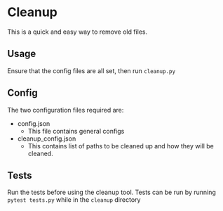# Cleanup

This is a quick and easy way to remove old files.

## Usage

Ensure that the config files are all set, then run `cleanup.py`

## Config

The two configuration files required are:

- config.json
  - This file contains general configs
- cleanup_config.json
  - This contains list of paths to be cleaned up and how they will be cleaned.

## Tests

Run the tests before using the cleanup tool.
Tests can be run by running `pytest tests.py` while in the `cleanup` directory
